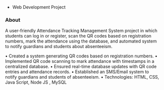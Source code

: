 -  Web Development Project

### About

A user-friendly Attendance Tracking Management System project in which students can log in or register, scan the QR codes based on registration numbers, mark the attendance using the database, and automated system to notify guardians and students about absenteeism.

• Created a system generating QR codes based on registration numbers.
• Implemented QR code scanning to mark attendance with timestamps in a centralized database.
• Ensured real-time database updates with QR code entries and attendance records. 
• Established an SMS/Email system to notify guardians and students of absenteeism.
• Technologies: HTML, CSS, Java Script, Node JS , MySQL 

